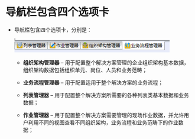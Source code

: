 # 导航栏包含四个选项卡

* 导航栏包含四个选项卡，分别是：

  ![](./images/导航栏.png)

  * **组织架构管理器** – 用于配置整个解决方案管理的企业组织架构基本数据，组织架构数据包括组织单元、岗位、人员和业务范畴；

  * **业务流程管理器** – 用于配置适用于整个解决方案的业务流程；

  * **列表管理器** – 用于配置整个解决方案所需要的各种列表类基本数据和业务数据；

  * **作业管理器** – 用于配置整个解决方案需要管理的现场作业数据，并允许用户利用不同的视图查看不同组织架构，业务流程和业务范畴下的作业数据；
